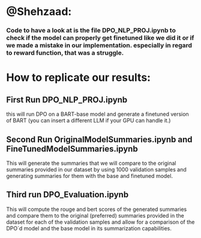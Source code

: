 # @Shehzaad: 
### Code to have a look at is the file DPO_NLP_PROJ.ipynb to check if the model can properly get finetuned like we did it or if we made a mistake in our implementation. especially in regard to reward function, that was a struggle.
# How to replicate our results:
## First Run DPO_NLP_PROJ.ipynb 
this will run DPO on a BART-base model and generate a finetuned version of BART (you can insert a different LLM if your GPU can handle it.)
## Second Run OriginalModelSummaries.ipynb and FineTunedModelSummaries.ipynb
This will generate the summaries that we will compare to the original summaries provided in our dataset by using 1000 validation samples and generating summaries for them with the base and finetuned model.
## Third run DPO_Evaluation.ipynb
This will compute the rouge and bert scores of the generated summaries and compare them to the original (preferred) summaries provided in the dataset for each of the validation samples and allow for a comparison of the DPO´d model and the base model in its summarization capabilities.
